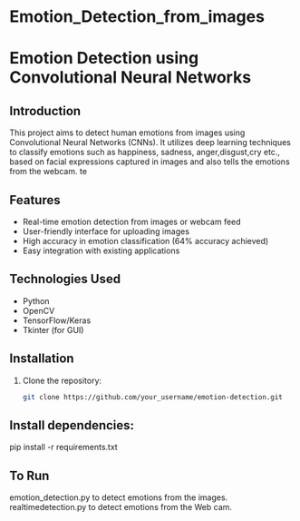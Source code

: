 # Emotion_Detection_from_images
# Emotion Detection using Convolutional Neural Networks

## Introduction
This project aims to detect human emotions from images using Convolutional Neural Networks (CNNs). It utilizes deep learning techniques to classify emotions such as happiness, sadness, anger,disgust,cry etc., based on facial expressions captured in images and also tells the emotions from the webcam.
 te
## Features
- Real-time emotion detection from images or webcam feed
- User-friendly interface for uploading images
- High accuracy in emotion classification (64% accuracy achieved)
- Easy integration with existing applications

## Technologies Used
- Python
- OpenCV
- TensorFlow/Keras
- Tkinter (for GUI)

## Installation
1. Clone the repository:
   ```bash
   git clone https://github.com/your_username/emotion-detection.git


## Install dependencies:   

pip install -r requirements.txt

## To Run
emotion_detection.py to detect emotions from the images.
realtimedetection.py to detect emotions from the Web cam.

